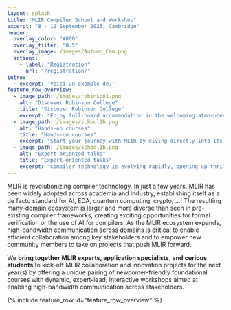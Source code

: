 ```yaml
---
layout: splash
title: "MLIR Compiler School and Workshop"
excerpt: "8 - 12 September 2025, Cambridge"
header:
  overlay_color: "#000"
  overlay_filter: "0.5"
  overlay_image: /images/Autumn_Cam.png
  actions:
    - label: "Registration"
      url: "/registration/"
intro:
  - excerpt: 'Voici un exemple de.'
feature_row_overview:
  - image_path: /images/robinson1.png
    alt: "Discover Robinson College"
    title: "Discover Robinson College"
    excerpt: "Enjoy full-board accommodation in the welcoming atmosphere of Robinson College—ideally located between the historic city center and the Computer Science Department. With its stunning autumn gardens, peaceful setting and fully-equiped conference building, **it’s the perfect place to focus, connect, and learn**."
  - image_path: /images/school2b.png
    alt: "Hands-on courses"
    title: "Hands-on courses"
    excerpt: "Start your journey with MLIR by diving directly into its core concepts and infrastructure. Our introductory course will guide you through the fundamentals of SSA, operator lowering, and dialect definition. By the end, **these essential building blocks will no longer be mysteries**—they’ll be tools you’re ready to use with confidence."
  - image_path: /images/school1b.png
    alt: "Expert-oriented talks"
    title: "Expert-oriented talks"
    excerpt: "Compiler technology is evolving rapidly, opening up thrilling frontiers—from **scheduling languages** and **formal methods** to **hardware verification** and **cutting-edge backend development**. Our lineup of invited talks brings together leading experts from academia and industry. Gain insights into the latest research and real-world applications!"
---
```



MLIR is revolutionizing compiler technology. In just a few years, MLIR has been widely adopted across academia and industry, establishing itself as a de facto standard for AI, EDA, quantum computing, crypto, ...! The resulting many-domain ecosystem is larger and more diverse than seen in pre-existing compiler frameworks, creating exciting opportunities for formal verification or the use of AI for compilers. As the MLIR ecosystem expands, high-bandwidth communication across domains is critical to enable efficient collaboration among key stakeholders and to empower new community members to take on projects that push MLIR forward.

We **bring together MLIR experts, application specialists, and curious students** to kick-off MLIR collaboration and innovation projects for the next year(s) by offering a unique pairing of newcomer-friendly foundational courses with dynamic, expert-lead, interactive workshops aimed at enabling high-bandwidth
communication across stakeholders.

{% include feature_row id="feature_row_overview" %}

